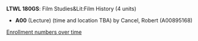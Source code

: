 **LTWL 180GS**: Film Studies&Lit:Film History (4 units)

- **A00** (Lecture) (time and location TBA) by Cancel, Robert (A00895168)

[Enrollment numbers over time](./LTWL180GS.tsv)
